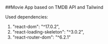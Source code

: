 ##Movie App based on TMDB API and Tailwind

Used dependencies:
1.  "react-dom": "^17.0.2",
2.  "react-loading-skeleton": "^3.0.2",
3.  "react-router-dom": "^6.2.1"
